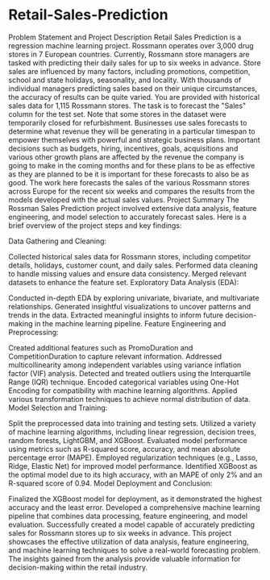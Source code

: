 # Retail-Sales-Prediction
Problem Statement and Project Description
Retail Sales Prediction is a regression machine learning project. Rossmann operates over 3,000 drug stores in 7 European countries. Currently, Rossmann store managers are tasked with predicting their daily sales for up to six weeks in advance. Store sales are influenced by many factors, including promotions, competition, school and state holidays, seasonality, and locality. With thousands of individual managers predicting sales based on their unique circumstances, the accuracy of results can be quite varied. You are provided with historical sales data for 1,115 Rossmann stores. The task is to forecast the "Sales" column for the test set. Note that some stores in the dataset were temporarily closed for refurbishment.
Businesses use sales forecasts to determine what revenue they will be generating in a particular timespan to empower themselves with powerful and strategic business plans. Important decisions such as budgets, hiring, incentives, goals, acquisitions and various other growth plans are affected by the revenue the company is going to make in the coming months and for these plans to be as effective as they are planned to be it is important for these forecasts to also be as good.
The work here forecasts the sales of the various Rossmann stores across Europe for the recent six weeks and compares the results from the models developed with the actual sales values.
Project Summary
The Rossman Sales Prediction project involved extensive data analysis, feature engineering, and model selection to accurately forecast sales. Here is a brief overview of the project steps and key findings:

Data Gathering and Cleaning:

Collected historical sales data for Rossmann stores, including competitor details, holidays, customer count, and daily sales.
Performed data cleaning to handle missing values and ensure data consistency.
Merged relevant datasets to enhance the feature set.
Exploratory Data Analysis (EDA):

Conducted in-depth EDA by exploring univariate, bivariate, and multivariate relationships.
Generated insightful visualizations to uncover patterns and trends in the data.
Extracted meaningful insights to inform future decision-making in the machine learning pipeline.
Feature Engineering and Preprocessing:

Created additional features such as PromoDuration and CompetitionDuration to capture relevant information.
Addressed multicollinearity among independent variables using variance inflation factor (VIF) analysis.
Detected and treated outliers using the Interquartile Range (IQR) technique.
Encoded categorical variables using One-Hot Encoding for compatibility with machine learning algorithms.
Applied various transformation techniques to achieve normal distribution of data.
Model Selection and Training:

Split the preprocessed data into training and testing sets.
Utilized a variety of machine learning algorithms, including linear regression, decision trees, random forests, LightGBM, and XGBoost.
Evaluated model performance using metrics such as R-squared score, accuracy, and mean absolute percentage error (MAPE).
Employed regularization techniques (e.g., Lasso, Ridge, Elastic Net) for improved model performance.
Identified XGBoost as the optimal model due to its high accuracy, with an MAPE of only 2% and an R-squared score of 0.94.
Model Deployment and Conclusion:

Finalized the XGBoost model for deployment, as it demonstrated the highest accuracy and the least error.
Developed a comprehensive machine learning pipeline that combines data processing, feature engineering, and model evaluation.
Successfully created a model capable of accurately predicting sales for Rossmann stores up to six weeks in advance.
This project showcases the effective utilization of data analysis, feature engineering, and machine learning techniques to solve a real-world forecasting problem. The insights gained from the analysis provide valuable information for decision-making within the retail industry.
